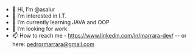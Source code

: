 - 👋 Hi, I’m @asalur
- 👀 I’m interested in I.T.
- 🌱 I’m currently learning JAVA and OOP
- 💞️ I’m looking for work.
- 📫 How to reach me - https://www.linkedin.com/in/marrara-dev/  -- or here: pedrormarrara@gmail.com

<!---
asalur/asalur is a ✨ special ✨ repository because its `README.md` (this file) appears on your GitHub profile.
You can click the Preview link to take a look at your changes.
--->
